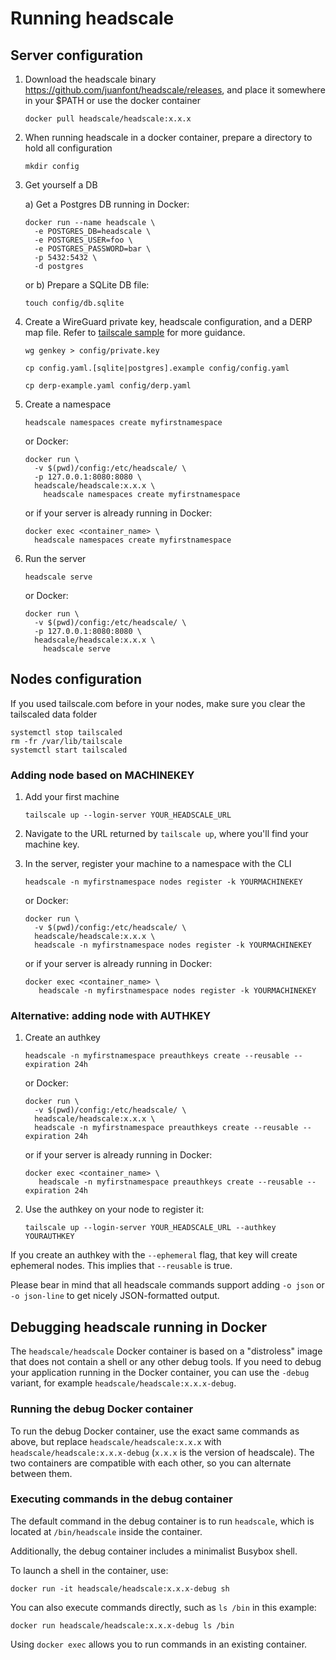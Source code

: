 # Running headscale

## Server configuration

1. Download the headscale binary https://github.com/juanfont/headscale/releases, and place it somewhere in your $PATH or use the docker container

   ```shell
   docker pull headscale/headscale:x.x.x
   ```

   <!--
    or
    ```shell
    docker pull ghrc.io/juanfont/headscale:x.x.x
    ``` -->

2. When running headscale in a docker container, prepare a directory to hold all configuration

   ```shell
   mkdir config
   ```

3. Get yourself a DB

   a) Get a Postgres DB running in Docker:

   ```shell
   docker run --name headscale \
     -e POSTGRES_DB=headscale \
     -e POSTGRES_USER=foo \
     -e POSTGRES_PASSWORD=bar \
     -p 5432:5432 \
     -d postgres
   ```

   or b) Prepare a SQLite DB file:

   ```shell
   touch config/db.sqlite
   ```

4. Create a WireGuard private key, headscale configuration, and a DERP map file. Refer to [tailscale sample](https://raw.githubusercontent.com/tailscale/tailscale/main/net/dnsfallback/dns-fallback-servers.json) for more guidance.

   ```shell
   wg genkey > config/private.key

   cp config.yaml.[sqlite|postgres].example config/config.yaml

   cp derp-example.yaml config/derp.yaml
   ```

5. Create a namespace

   ```shell
   headscale namespaces create myfirstnamespace
   ```

   or Docker:

   ```shell
   docker run \
     -v $(pwd)/config:/etc/headscale/ \
     -p 127.0.0.1:8080:8080 \
     headscale/headscale:x.x.x \
       headscale namespaces create myfirstnamespace
   ```

   or if your server is already running in Docker:

   ```shell
   docker exec <container_name> \
     headscale namespaces create myfirstnamespace
   ```

6. Run the server

   ```shell
   headscale serve
   ```

   or Docker:

   ```shell
   docker run \
     -v $(pwd)/config:/etc/headscale/ \
     -p 127.0.0.1:8080:8080 \
     headscale/headscale:x.x.x \
       headscale serve
   ```

## Nodes configuration

If you used tailscale.com before in your nodes, make sure you clear the tailscaled data folder

```shell
systemctl stop tailscaled
rm -fr /var/lib/tailscale
systemctl start tailscaled
```

### Adding node based on MACHINEKEY

1. Add your first machine

   ```shell
   tailscale up --login-server YOUR_HEADSCALE_URL
   ```

2. Navigate to the URL returned by `tailscale up`, where you'll find your machine key.

3. In the server, register your machine to a namespace with the CLI

   ```shell
   headscale -n myfirstnamespace nodes register -k YOURMACHINEKEY
   ```

   or Docker:

   ```shell
   docker run \
     -v $(pwd)/config:/etc/headscale/ \
     headscale/headscale:x.x.x \
     headscale -n myfirstnamespace nodes register -k YOURMACHINEKEY
   ```

   or if your server is already running in Docker:

   ```shell
   docker exec <container_name> \
      headscale -n myfirstnamespace nodes register -k YOURMACHINEKEY
   ```

### Alternative: adding node with AUTHKEY

1. Create an authkey

   ```shell
   headscale -n myfirstnamespace preauthkeys create --reusable --expiration 24h
   ```

   or Docker:

   ```shell
   docker run \
     -v $(pwd)/config:/etc/headscale/ \
     headscale/headscale:x.x.x \
     headscale -n myfirstnamespace preauthkeys create --reusable --expiration 24h
   ```

   or if your server is already running in Docker:

   ```shell
   docker exec <container_name> \
      headscale -n myfirstnamespace preauthkeys create --reusable --expiration 24h
   ```

2. Use the authkey on your node to register it:

   ```shell
   tailscale up --login-server YOUR_HEADSCALE_URL --authkey YOURAUTHKEY
   ```

If you create an authkey with the `--ephemeral` flag, that key will create ephemeral nodes. This implies that `--reusable` is true.

Please bear in mind that all headscale commands support adding `-o json` or `-o json-line` to get nicely JSON-formatted output.

## Debugging headscale running in Docker

The `headscale/headscale` Docker container is based on a "distroless" image that does not contain a shell or any other debug tools. If you need to debug your application running in the Docker container, you can use the `-debug` variant, for example `headscale/headscale:x.x.x-debug`.

### Running the debug Docker container

To run the debug Docker container, use the exact same commands as above, but replace `headscale/headscale:x.x.x` with `headscale/headscale:x.x.x-debug` (`x.x.x` is the version of headscale). The two containers are compatible with each other, so you can alternate between them.

### Executing commands in the debug container

The default command in the debug container is to run `headscale`, which is located at `/bin/headscale` inside the container.

Additionally, the debug container includes a minimalist Busybox shell.

To launch a shell in the container, use:

```
docker run -it headscale/headscale:x.x.x-debug sh
```

You can also execute commands directly, such as `ls /bin` in this example:

```
docker run headscale/headscale:x.x.x-debug ls /bin
```

Using `docker exec` allows you to run commands in an existing container.
